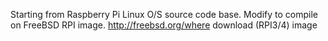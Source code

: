 Starting from Raspberry Pi Linux O/S source code base.  Modify to compile on FreeBSD RPI image.  http://freebsd.org/where download (RPI3/4) image

